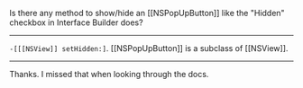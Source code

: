 Is there any method to show/hide an [[NSPopUpButton]] like the "Hidden" checkbox in Interface Builder does?

----

<code>-[[[NSView]] setHidden:]</code>.  [[NSPopUpButton]] is a subclass of [[NSView]].

----

Thanks. I missed that when looking through the docs.